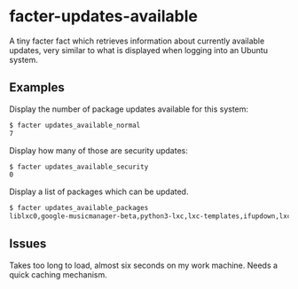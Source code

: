 # facter-updates-available

A tiny facter fact which retrieves information about currently available updates, very similar to what is displayed when logging into an Ubuntu system.

## Examples

Display the number of package updates available for this system:

```bash
$ facter updates_available_normal
7
```

Display how many of those are security updates:

```bash
$ facter updates_available_security
0
```

Display a list of packages which can be updated.

```bash
$ facter updates_available_packages
liblxc0,google-musicmanager-beta,python3-lxc,lxc-templates,ifupdown,lxc,google-talkplugin
```

## Issues

Takes too long to load, almost six seconds on my work machine. Needs a quick caching mechanism.
